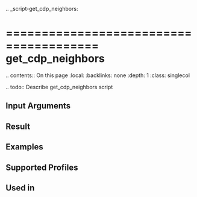 .. _script-get_cdp_neighbors:

=======================================
get_cdp_neighbors
=======================================

.. contents:: On this page
    :local:
    :backlinks: none
    :depth: 1
    :class: singlecol

.. todo::
    Describe get_cdp_neighbors script

Input Arguments
---------------

Result
------

Examples
--------

Supported Profiles
------------------

Used in
-------
